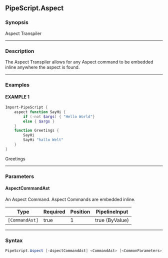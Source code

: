 PipeScript.Aspect
-----------------




### Synopsis
Aspect Transpiler



---


### Description

The Aspect Transpiler allows for any Aspect command to be embedded inline anywhere the aspect is found.



---


### Examples
#### EXAMPLE 1
```PowerShell
Import-PipeScript {
    aspect function SayHi {
        if (-not $args) { "Hello World"}
        else { $args }
    }
    function Greetings {
        SayHi
        SayHi "hallo Welt"
    }
}
```
Greetings


---


### Parameters
#### **AspectCommandAst**

An Aspect Command.  Aspect Commands are embedded inline.






|Type          |Required|Position|PipelineInput |
|--------------|--------|--------|--------------|
|`[CommandAst]`|true    |1       |true (ByValue)|





---


### Syntax
```PowerShell
PipeScript.Aspect [-AspectCommandAst] <CommandAst> [<CommonParameters>]
```

